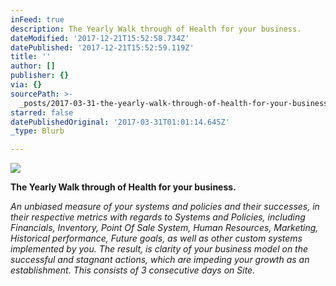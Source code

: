 ```yaml
---
inFeed: true
description: The Yearly Walk through of Health for your business.
dateModified: '2017-12-21T15:52:58.734Z'
datePublished: '2017-12-21T15:52:59.119Z'
title: ''
author: []
publisher: {}
via: {}
sourcePath: >-
  _posts/2017-03-31-the-yearly-walk-through-of-health-for-your-business-dollar.md
starred: false
datePublishedOriginal: '2017-03-31T01:01:14.645Z'
_type: Blurb

---
```

![](https://s3-us-west-2.amazonaws.com/the-grid-img/p/42e706614b966ee2c655ac1446608e7605ac7518.jpg)

**The Yearly Walk through of Health for your business.**

_An unbiased measure of your systems and policies and their successes, in their respective metrics with regards to Systems and Policies, including Financials, Inventory, Point Of Sale System, Human Resources, Marketing, Historical performance, Future goals, as well as other custom systems implemented by you. The result, is clarity of your business model on the successful and stagnant actions, which are impeding your growth as an establishment. This consists of 3 consecutive days on Site._